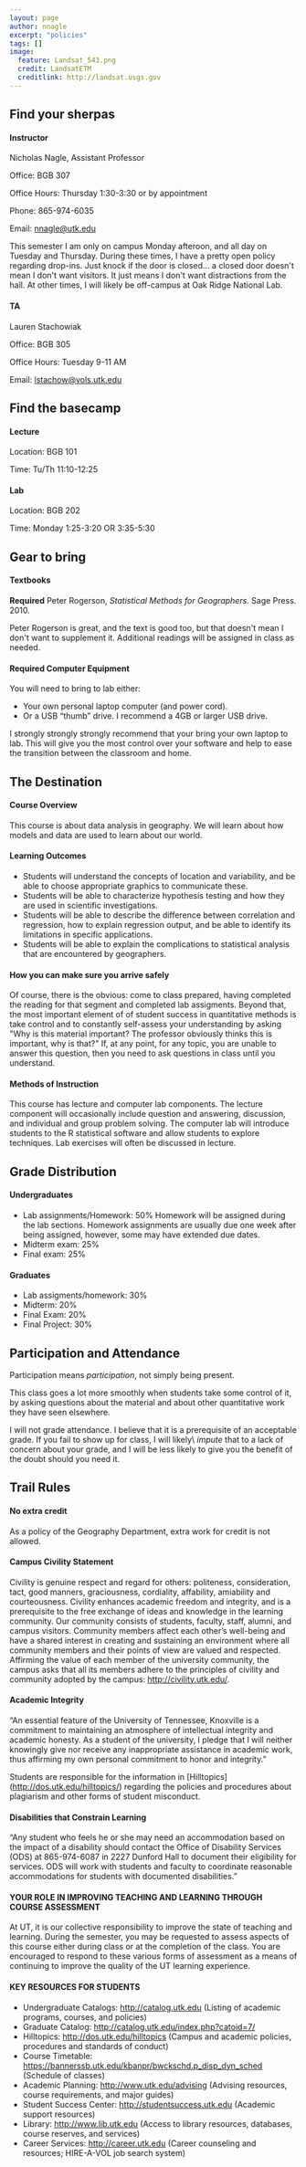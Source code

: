 ```yaml
---
layout: page
author: nnagle
excerpt: "policies"
tags: []
image:
  feature: Landsat_543.png
  credit: LandsatETM
  creditlink: http://landsat.usgs.gov
---
```



## Find your sherpas

#### Instructor
Nicholas Nagle, Assistant Professor

Office: BGB 307

Office Hours: Thursday 1:30-3:30 or by appointment

Phone: 865-974-6035

Email: <nnagle@utk.edu>

This semester I am only on campus Monday afteroon, and all day on Tuesday and Thursday.  During these times, I have a pretty open policy regarding drop-ins.  Just knock if the door is closed... a closed door doesn't mean I don't want visitors.  It just means I don't want distractions from the hall.  At other times, I will likely be off-campus at Oak Ridge National Lab.  

#### TA
Lauren Stachowiak

Office: BGB 305

Office Hours: Tuesday 9-11 AM

Email: <lstachow@vols.utk.edu>


## Find the basecamp

#### Lecture
Location: BGB 101

Time: Tu/Th 11:10-12:25

#### Lab
Location: BGB 202

Time: Monday 1:25-3:20 OR 3:35-5:30

## Gear to bring

#### Textbooks
**Required** Peter Rogerson, *Statistical Methods for Geographers*.  Sage Press. 2010.

Peter Rogerson is great, and the text is good too, but that doesn't mean I don't want to supplement it.  Additional readings will be assigned in class as needed.  

#### Required Computer Equipment
You will need to bring to lab either:

- Your own personal laptop computer (and power cord).
- Or a USB “thumb” drive. I recommend a 4GB or larger USB drive.

I strongly strongly strongly recommend that your bring your own laptop to lab.  This will give you the most control over your software and help to ease the transition between the classroom and home.

## The Destination

#### Course Overview
This course is about data analysis in geography.  We will learn about how models and data are used to learn about our world.

#### Learning Outcomes
- Students will understand the concepts of location and variability, and be able to choose appropriate graphics to communicate these.
- Students will be able to characterize hypothesis testing and how they are used in scientific investigations.
- Students will be able to describe the difference between correlation and regression, how to explain regression output, and be able to identify its limitations in specific applications.
- Students will be able to explain the complications to statistical analysis that are encountered by geographers.

#### How you can make sure you arrive safely
Of course, there is the obvious: come to class prepared, having completed the reading for that segment and completed lab assigments.  Beyond that, the most important element of of student success in quantitative methods is take control and to constantly self-assess your understanding by asking "Why is this material important?  The professor obviously thinks this is important, why is that?"  If, at any point, for any topic, you are unable to answer this question, then you need to ask questions in class until you understand.

#### Methods of Instruction
This course has lecture and computer lab components.  The lecture component will occasionally include question and answering, discussion, and individual and group problem solving.  The computer lab will introduce students to the R statistical software and allow students to explore techniques.  Lab exercises will often be discussed in lecture.


## Grade Distribution

#### Undergraduates
- Lab assignments/Homework: 50%  Homework will be assigned during the lab sections.  Homework assignments are usually due one week after being assigned, however, some may have extended due dates.
- Midterm exam:  25%
- Final exam: 25%
#### Graduates
 - Lab assigments/homework: 30%
 - Midterm: 20%
 - Final Exam: 20%
 - Final Project: 30%



## Participation and Attendance
Participation means *participation*, not simply being present.

This class goes a lot more smoothly when students take some control of it, by asking questions about the material and about other quantitative work they have seen elsewhere.  

I will not grade attendance.  I believe that it is a prerequisite of an acceptable grade.  If you fail to show up for class, I will likely\ *impute* that to a lack of concern about your grade, and I will be less likely to give you the benefit of the doubt should you need it.

## Trail Rules

#### No extra credit  
As a policy of the Geography Department, extra work for credit is not allowed.

#### Campus Civility Statement
Civility is genuine respect and regard for others: politeness, consideration, tact, good manners, graciousness, cordiality, affability, amiability and courteousness. Civility enhances academic freedom and integrity, and is a prerequisite to the free exchange of ideas and knowledge in the learning community. Our community consists of students, faculty, staff, alumni, and campus visitors. Community members affect each other’s well-being and have a shared interest in creating and sustaining an environment where all community members and their points of view are valued and respected. Affirming the value of each member of the university community, the campus asks that all its members adhere to the principles of civility and community adopted by the campus: http://civility.utk.edu/.

#### Academic Integrity
“An essential feature of the University of Tennessee, Knoxville is a commitment to maintaining an atmosphere of intellectual integrity and academic honesty. As a student of the university, I pledge that I will neither knowingly give nor receive any inappropriate assistance in academic work, thus affirming my own personal commitment to honor and integrity.”

Students are responsible for the information in [Hilltopics] (http://dos.utk.edu/hilltopics/) regarding the policies and procedures about plagiarism and other forms of student misconduct.

#### Disabilities that Constrain Learning
“Any student who feels he or she may need an accommodation based on the impact of a disability should contact the Office of Disability Services (ODS) at 865-974-6087 in 2227 Dunford Hall to document their eligibility for services. ODS will work with students and faculty to coordinate reasonable accommodations for students with documented disabilities.”

#### YOUR ROLE IN IMPROVING TEACHING AND LEARNING THROUGH COURSE ASSESSMENT
At UT, it is our collective responsibility to improve the state of teaching and learning. During the semester, you may be requested to assess aspects of this course either during class or at the completion of the class. You are encouraged to respond to these various forms of assessment as a means of continuing to improve the quality of the UT learning experience.


#### KEY RESOURCES FOR STUDENTS

- Undergraduate Catalogs: http://catalog.utk.edu (Listing of academic programs, courses, and policies)
- Graduate Catalog: http://catalog.utk.edu/index.php?catoid=7/
- Hilltopics: http://dos.utk.edu/hilltopics (Campus and academic policies, procedures and standards of conduct)
- Course Timetable: https://bannerssb.utk.edu/kbanpr/bwckschd.p_disp_dyn_sched (Schedule of classes)
- Academic Planning: http://www.utk.edu/advising (Advising resources, course requirements, and major guides)
- Student Success Center: http://studentsuccess.utk.edu (Academic support resources)
- Library: http://www.lib.utk.edu (Access to library resources, databases, course reserves, and services)
- Career Services: http://career.utk.edu (Career counseling and resources; HIRE-A-VOL job search system)
